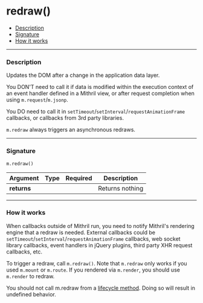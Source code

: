 # redraw()

- [Description](#description)
- [Signature](#signature)
- [How it works](#how-it-works)

---

### Description

Updates the DOM after a change in the application data layer.

You DON'T need to call it if data is modified within the execution context of an event handler defined in a Mithril view, or after request completion when using `m.request`/`m.jsonp`.

You DO need to call it in `setTimeout`/`setInterval`/`requestAnimationFrame` callbacks, or callbacks from 3rd party libraries.

`m.redraw` always triggers an asynchronous redraws.

---

### Signature

`m.redraw()`

Argument    | Type                 | Required | Description
----------- | -------------------- | -------- | ---
**returns** |                      |          | Returns nothing

---

### How it works

When callbacks outside of Mithril run, you need to notify Mithril's rendering engine that a redraw is needed. External callbacks could be `setTimeout`/`setInterval`/`requestAnimationFrame` callbacks, web socket library callbacks, event handlers in jQuery plugins, third party XHR request callbacks, etc.

To trigger a redraw, call `m.redraw()`. Note that `m.redraw` only works if you used `m.mount` or `m.route`. If you rendered via `m.render`, you should use `m.render` to redraw.

You should not call m.redraw from a [lifecycle method](lifecycle-methods.md). Doing so will result in undefined behavior.
